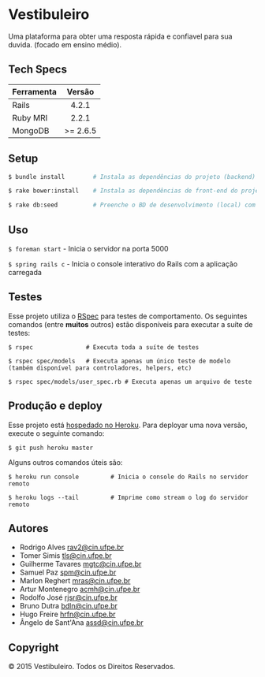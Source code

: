 # Vestibuleiro

Uma plataforma para obter uma resposta rápida e confiavel para sua duvida. (focado em ensino médio).

## Tech Specs

| Ferramenta                           | Versão           |
| ------------------------------------ |:----------------:|
| Rails                                | 4.2.1            |
| Ruby MRI                             | 2.2.1            |
| MongoDB                              | >= 2.6.5         |

## Setup

```bash
$ bundle install        # Instala as dependências do projeto (backend)

$ rake bower:install    # Instala as dependências de front-end do projeto

$ rake db:seed          # Preenche o BD de desenvolvimento (local) com alguns dados prontos
```

## Uso

`$ foreman start`   - Inicia o servidor na porta 5000

`$ spring rails c`  - Inicia o console interativo do Rails com a aplicação carregada

## Testes

Esse projeto utiliza o [RSpec] para testes de comportamento. Os seguintes comandos (entre **muitos** outros) estão disponíveis para executar a suíte de testes:

```shell
$ rspec               # Executa toda a suíte de testes

$ rspec spec/models   # Executa apenas um único teste de modelo (também disponível para controladores, helpers, etc)

$ rspec spec/models/user_spec.rb # Executa apenas um arquivo de teste
```

## Produção e deploy

Esse projeto está [hospedado no Heroku]. Para deployar uma nova versão, execute o seguinte comando:

`$ git push heroku master`

Alguns outros comandos úteis são:

```shell
$ heroku run console         # Inicia o console do Rails no servidor remoto

$ heroku logs --tail         # Imprime como stream o log do servidor remoto
```

## Autores

* Rodrigo Alves <rav2@cin.ufpe.br>
* Tomer Simis <tls@cin.ufpe.br>
* Guilherme Tavares <mgtc@cin.ufpe.br>
* Samuel Paz <spm@cin.ufpe.br>
* Marlon Reghert <mras@cin.ufpe.br>
* Artur Montenegro <acmh@cin.ufpe.br>
* Rodolfo José <rjsr@cin.ufpe.br>
* Bruno Dutra <bdln@cin.ufpe.br>
* Hugo Freire <hrfn@cin.ufpe.br>
* Ângelo de Sant'Ana <assd@cin.ufpe.br>

## Copyright

© 2015 Vestibuleiro. Todos os Direitos Reservados.

[RSpec]: http://rspec.info
[hospedado no Heroku]: http://vestibuleiro.herokuapp.com
